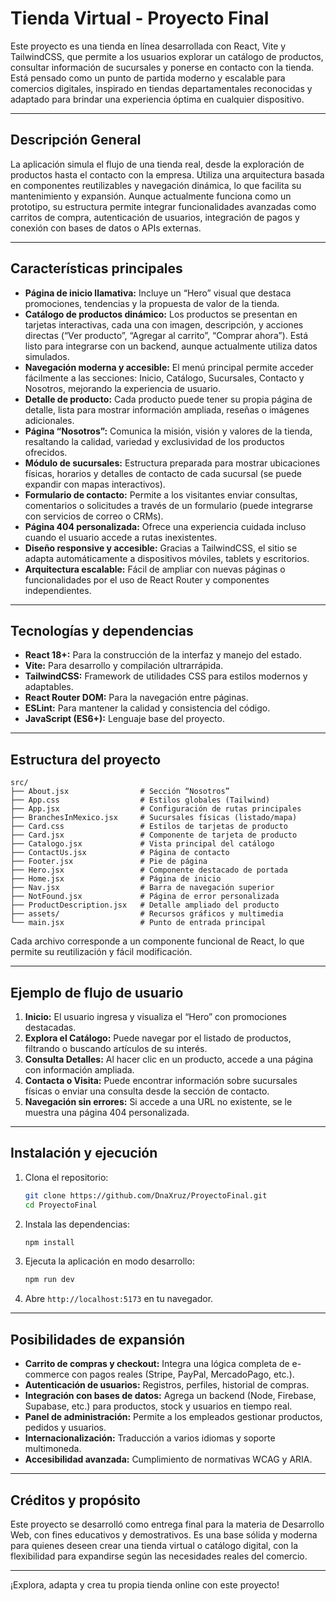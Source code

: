 # Tienda Virtual - Proyecto Final

Este proyecto es una tienda en línea desarrollada con React, Vite y TailwindCSS, que permite a los usuarios explorar un catálogo de productos, consultar información de sucursales y ponerse en contacto con la tienda. Está pensado como un punto de partida moderno y escalable para comercios digitales, inspirado en tiendas departamentales reconocidas y adaptado para brindar una experiencia óptima en cualquier dispositivo.

---

## Descripción General

La aplicación simula el flujo de una tienda real, desde la exploración de productos hasta el contacto con la empresa. Utiliza una arquitectura basada en componentes reutilizables y navegación dinámica, lo que facilita su mantenimiento y expansión. Aunque actualmente funciona como un prototipo, su estructura permite integrar funcionalidades avanzadas como carritos de compra, autenticación de usuarios, integración de pagos y conexión con bases de datos o APIs externas.

---

## Características principales

- **Página de inicio llamativa:** Incluye un “Hero” visual que destaca promociones, tendencias y la propuesta de valor de la tienda.
- **Catálogo de productos dinámico:** Los productos se presentan en tarjetas interactivas, cada una con imagen, descripción, y acciones directas (“Ver producto”, “Agregar al carrito”, “Comprar ahora”). Está listo para integrarse con un backend, aunque actualmente utiliza datos simulados.
- **Navegación moderna y accesible:** El menú principal permite acceder fácilmente a las secciones: Inicio, Catálogo, Sucursales, Contacto y Nosotros, mejorando la experiencia de usuario.
- **Detalle de producto:** Cada producto puede tener su propia página de detalle, lista para mostrar información ampliada, reseñas o imágenes adicionales.
- **Página “Nosotros”:** Comunica la misión, visión y valores de la tienda, resaltando la calidad, variedad y exclusividad de los productos ofrecidos.
- **Módulo de sucursales:** Estructura preparada para mostrar ubicaciones físicas, horarios y detalles de contacto de cada sucursal (se puede expandir con mapas interactivos).
- **Formulario de contacto:** Permite a los visitantes enviar consultas, comentarios o solicitudes a través de un formulario (puede integrarse con servicios de correo o CRMs).
- **Página 404 personalizada:** Ofrece una experiencia cuidada incluso cuando el usuario accede a rutas inexistentes.
- **Diseño responsive y accesible:** Gracias a TailwindCSS, el sitio se adapta automáticamente a dispositivos móviles, tablets y escritorios.
- **Arquitectura escalable:** Fácil de ampliar con nuevas páginas o funcionalidades por el uso de React Router y componentes independientes.

---

## Tecnologías y dependencias

- **React 18+:** Para la construcción de la interfaz y manejo del estado.
- **Vite:** Para desarrollo y compilación ultrarrápida.
- **TailwindCSS:** Framework de utilidades CSS para estilos modernos y adaptables.
- **React Router DOM:** Para la navegación entre páginas.
- **ESLint:** Para mantener la calidad y consistencia del código.
- **JavaScript (ES6+):** Lenguaje base del proyecto.

---

## Estructura del proyecto

```
src/
├── About.jsx                # Sección “Nosotros”
├── App.css                  # Estilos globales (Tailwind)
├── App.jsx                  # Configuración de rutas principales
├── BranchesInMexico.jsx     # Sucursales físicas (listado/mapa)
├── Card.css                 # Estilos de tarjetas de producto
├── Card.jsx                 # Componente de tarjeta de producto
├── Catalogo.jsx             # Vista principal del catálogo
├── ContactUs.jsx            # Página de contacto
├── Footer.jsx               # Pie de página
├── Hero.jsx                 # Componente destacado de portada
├── Home.jsx                 # Página de inicio
├── Nav.jsx                  # Barra de navegación superior
├── NotFound.jsx             # Página de error personalizada
├── ProductDescription.jsx   # Detalle ampliado del producto
├── assets/                  # Recursos gráficos y multimedia
└── main.jsx                 # Punto de entrada principal
```

Cada archivo corresponde a un componente funcional de React, lo que permite su reutilización y fácil modificación.

---

## Ejemplo de flujo de usuario

1. **Inicio:** El usuario ingresa y visualiza el “Hero” con promociones destacadas.
2. **Explora el Catálogo:** Puede navegar por el listado de productos, filtrando o buscando artículos de su interés.
3. **Consulta Detalles:** Al hacer clic en un producto, accede a una página con información ampliada.
4. **Contacta o Visita:** Puede encontrar información sobre sucursales físicas o enviar una consulta desde la sección de contacto.
5. **Navegación sin errores:** Si accede a una URL no existente, se le muestra una página 404 personalizada.

---

## Instalación y ejecución

1. Clona el repositorio:
   ```bash
   git clone https://github.com/DnaXruz/ProyectoFinal.git
   cd ProyectoFinal
   ```
2. Instala las dependencias:
   ```bash
   npm install
   ```
3. Ejecuta la aplicación en modo desarrollo:
   ```bash
   npm run dev
   ```
4. Abre `http://localhost:5173` en tu navegador.

---

## Posibilidades de expansión

- **Carrito de compras y checkout:** Integra una lógica completa de e-commerce con pagos reales (Stripe, PayPal, MercadoPago, etc.).
- **Autenticación de usuarios:** Registros, perfiles, historial de compras.
- **Integración con bases de datos:** Agrega un backend (Node, Firebase, Supabase, etc.) para productos, stock y usuarios en tiempo real.
- **Panel de administración:** Permite a los empleados gestionar productos, pedidos y usuarios.
- **Internacionalización:** Traducción a varios idiomas y soporte multimoneda.
- **Accesibilidad avanzada:** Cumplimiento de normativas WCAG y ARIA.

---

## Créditos y propósito

Este proyecto se desarrolló como entrega final para la materia de Desarrollo Web, con fines educativos y demostrativos. Es una base sólida y moderna para quienes deseen crear una tienda virtual o catálogo digital, con la flexibilidad para expandirse según las necesidades reales del comercio.

---

¡Explora, adapta y crea tu propia tienda online con este proyecto!

